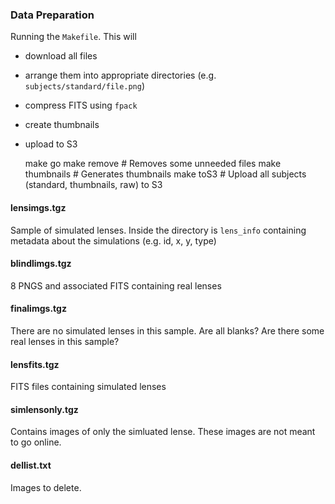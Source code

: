 
### Data Preparation

Running the `Makefile`.  This will

  * download all files
  * arrange them into appropriate directories (e.g. `subjects/standard/file.png`)
  * compress FITS using `fpack`
  * create thumbnails
  * upload to S3

    make go
    make remove # Removes some unneeded files
    make thumbnails # Generates thumbnails
    make toS3 # Upload all subjects (standard, thumbnails, raw) to S3

#### lensimgs.tgz
Sample of simulated lenses.  Inside the directory is `lens_info` containing metadata about the simulations (e.g. id, x, y, type)

#### blindlimgs.tgz
8 PNGS and associated FITS containing real lenses

#### finalimgs.tgz
There are no simulated lenses in this sample.  Are all blanks?  Are there some real lenses in this sample?

#### lensfits.tgz
FITS files containing simulated lenses

#### simlensonly.tgz
Contains images of only the simluated lense.  These images are not meant to go online.

#### dellist.txt
Images to delete.